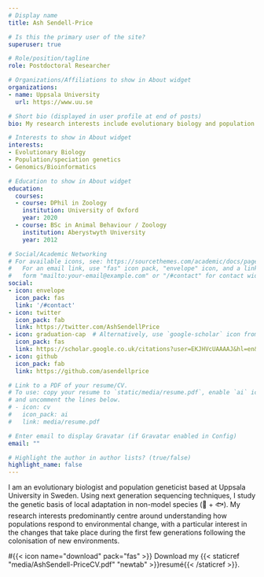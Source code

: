 ```yaml
---
# Display name
title: Ash Sendell-Price

# Is this the primary user of the site?
superuser: true

# Role/position/tagline
role: Postdoctoral Researcher

# Organizations/Affiliations to show in About widget
organizations:
- name: Uppsala University
  url: https://www.uu.se

# Short bio (displayed in user profile at end of posts)
bio: My research interests include evolutionary biology and population genetics.

# Interests to show in About widget
interests:
- Evolutionary Biology
- Population/speciation genetics
- Genomics/Bioinformatics

# Education to show in About widget
education:
  courses:
  - course: DPhil in Zoology
    institution: University of Oxford
    year: 2020
  - course: BSc in Animal Behaviour / Zoology
    institution: Aberystwyth University
    year: 2012

# Social/Academic Networking
# For available icons, see: https://sourcethemes.com/academic/docs/page-builder/#icons
#   For an email link, use "fas" icon pack, "envelope" icon, and a link in the
#   form "mailto:your-email@example.com" or "/#contact" for contact widget.
social:
- icon: envelope
  icon_pack: fas
  link: '/#contact'
- icon: twitter
  icon_pack: fab
  link: https://twitter.com/AshSendellPrice
- icon: graduation-cap  # Alternatively, use `google-scholar` icon from `ai` icon pack
  icon_pack: fas
  link: https://scholar.google.co.uk/citations?user=EKJHVcUAAAAJ&hl=en&oi=ao
- icon: github
  icon_pack: fab
  link: https://github.com/asendellprice

# Link to a PDF of your resume/CV.
# To use: copy your resume to `static/media/resume.pdf`, enable `ai` icons in `params.toml`, 
# and uncomment the lines below.
# - icon: cv
#   icon_pack: ai
#   link: media/resume.pdf

# Enter email to display Gravatar (if Gravatar enabled in Config)
email: ""

# Highlight the author in author lists? (true/false)
highlight_name: false
---
```


I am an evolutionary biologist and population geneticist based at Uppsala University in Sweden. Using next generation sequencing techniques, I study the genetic basis of local adaptation in non-model species (🦜 + 🐟). My research interests predominantly centre around understanding how populations respond to environmental change, with a particular interest in the changes that take place during the first few generations following the colonisation of new environments.

#{{< icon name="download" pack="fas" >}} Download my {{< staticref "media/AshSendell-PriceCV.pdf" "newtab" >}}resumé{{< /staticref >}}.

